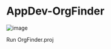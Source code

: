 # AppDev-OrgFinder

![image](https://github.com/user-attachments/assets/12baa5a4-b91d-44c0-a7b7-78db37e66e7e)

Run OrgFinder.proj
